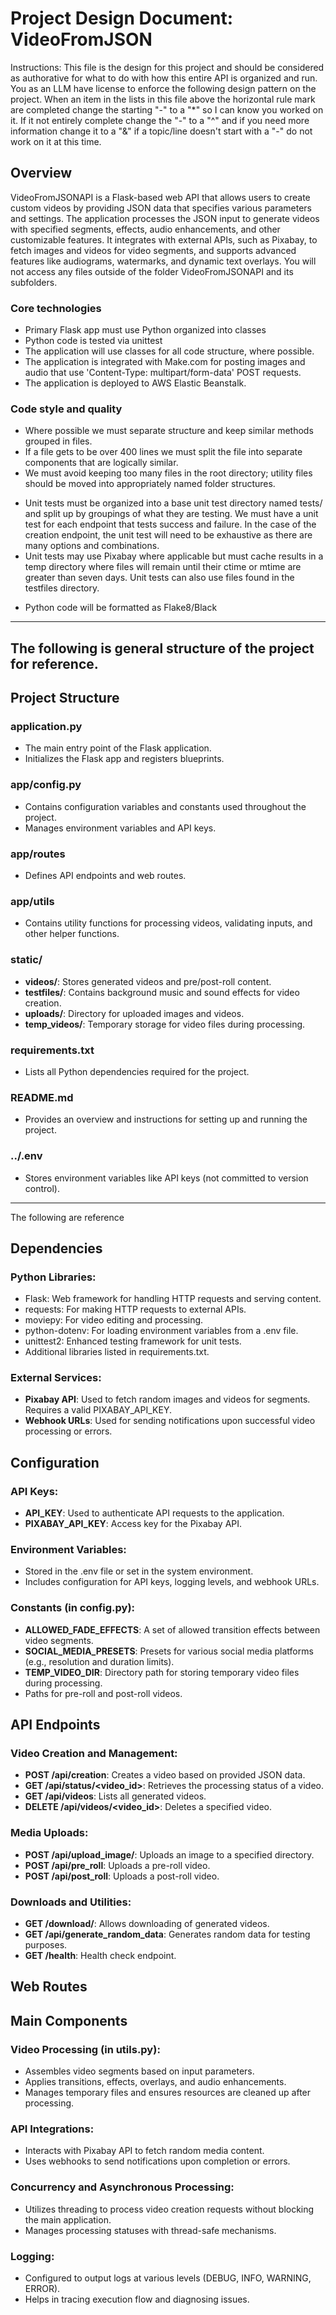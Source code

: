 # Project Design Document: VideoFromJSON

Instructions: This file is the design for this project and should be considered as authorative for what to do with how this entire API is organized and run. You as an LLM have license to enforce the following design pattern on the project. When an item in the lists in this file above the horizontal rule mark are completed change the starting "-" to a "*" so I can know you worked on it. If it not entirely complete change the "-" to a "^" and if you need more information change it to a "&" if a topic/line doesn't start with a "-" do not work on it at this time.

## Overview
VideoFromJSONAPI is a Flask-based web API that allows users to create custom videos by providing JSON data that specifies various parameters and settings. The application processes the JSON input to generate videos with specified segments, effects, audio enhancements, and other customizable features. It integrates with external APIs, such as Pixabay, to fetch images and videos for video segments, and supports advanced features like audiograms, watermarks, and dynamic text overlays.
You will not access any files outside of the folder VideoFromJSONAPI and its subfolders.

### Core technologies
* Primary Flask app must use Python organized into classes
* Python code is tested via unittest
* The application will use classes for all code structure, where possible.
* The application is integrated with Make.com for posting images and audio that use 'Content-Type: multipart/form-data' POST requests.
* The application is deployed to AWS Elastic Beanstalk.

### Code style and quality
* Where possible we must separate structure and keep similar methods grouped in files.
* If a file gets to be over 400 lines we must split the file into separate components that are logically similar.
* We must avoid keeping too many files in the root directory; utility files should be moved into appropriately named folder structures.
- Unit tests must be organized into a base unit test directory named tests/ and split up by groupings of what they are testing. We must have a unit test for each endpoint that tests success and failure. In the case of the creation endpoint, the unit test will need to be exhaustive as there are many options and combinations.
- Unit tests may use Pixabay where applicable but must cache results in a temp directory where files will remain until their ctime or mtime are greater than seven days. Unit tests can also use files found in the testfiles directory. 
* Python code will be formatted as Flake8/Black

---
The following is general structure of the project for reference.
---
## Project Structure

### application.py
- The main entry point of the Flask application.
- Initializes the Flask app and registers blueprints.

### app/config.py
- Contains configuration variables and constants used throughout the project.
- Manages environment variables and API keys.

### app/routes
- Defines API endpoints and web routes.

### app/utils
- Contains utility functions for processing videos, validating inputs, and other helper functions.

### static/
- **videos/**: Stores generated videos and pre/post-roll content.
- **testfiles/**: Contains background music and sound effects for video creation.
- **uploads/**: Directory for uploaded images and videos.
- **temp_videos/**: Temporary storage for video files during processing.

### requirements.txt
- Lists all Python dependencies required for the project.

### README.md
- Provides an overview and instructions for setting up and running the project.

### ../.env
- Stores environment variables like API keys (not committed to version control).

---
The following are reference 
## Dependencies

### Python Libraries:
- Flask: Web framework for handling HTTP requests and serving content.
- requests: For making HTTP requests to external APIs.
- moviepy: For video editing and processing.
- python-dotenv: For loading environment variables from a .env file.
- unittest2: Enhanced testing framework for unit tests.
- Additional libraries listed in requirements.txt.

### External Services:
- **Pixabay API**: Used to fetch random images and videos for segments. Requires a valid PIXABAY_API_KEY.
- **Webhook URLs**: Used for sending notifications upon successful video processing or errors.

## Configuration

### API Keys:
- **API_KEY**: Used to authenticate API requests to the application.
- **PIXABAY_API_KEY**: Access key for the Pixabay API.

### Environment Variables:
- Stored in the .env file or set in the system environment.
- Includes configuration for API keys, logging levels, and webhook URLs.

### Constants (in config.py):
- **ALLOWED_FADE_EFFECTS**: A set of allowed transition effects between video segments.
- **SOCIAL_MEDIA_PRESETS**: Presets for various social media platforms (e.g., resolution and duration limits).
- **TEMP_VIDEO_DIR**: Directory path for storing temporary video files during processing.
- Paths for pre-roll and post-roll videos.

## API Endpoints

### Video Creation and Management:
- **POST /api/creation**: Creates a video based on provided JSON data.
- **GET /api/status/<video_id>**: Retrieves the processing status of a video.
- **GET /api/videos**: Lists all generated videos.
- **DELETE /api/videos/<video_id>**: Deletes a specified video.

### Media Uploads:
- **POST /api/upload_image/<directory>**: Uploads an image to a specified directory.
- **POST /api/pre_roll**: Uploads a pre-roll video.
- **POST /api/post_roll**: Uploads a post-roll video.

### Downloads and Utilities:
- **GET /download/<filename>**: Allows downloading of generated videos.
- **GET /api/generate_random_data**: Generates random data for testing purposes.
- **GET /health**: Health check endpoint.

## Web Routes

## Main Components

### Video Processing (in utils.py):
- Assembles video segments based on input parameters.
- Applies transitions, effects, overlays, and audio enhancements.
- Manages temporary files and ensures resources are cleaned up after processing.

### API Integrations:
- Interacts with Pixabay API to fetch random media content.
- Uses webhooks to send notifications upon completion or errors.

### Concurrency and Asynchronous Processing:
- Utilizes threading to process video creation requests without blocking the main application.
- Manages processing statuses with thread-safe mechanisms.

### Logging:
- Configured to output logs at various levels (DEBUG, INFO, WARNING, ERROR).
- Helps in tracing execution flow and diagnosing issues.

